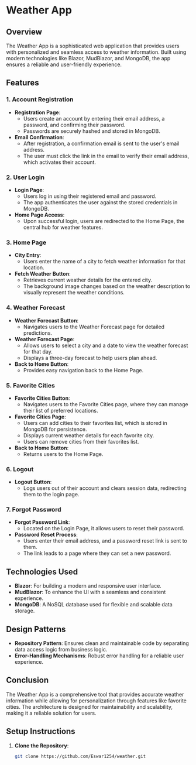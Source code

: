 # Weather App

## Overview
The Weather App is a sophisticated web application that provides users with personalized and seamless access to weather information. Built using modern technologies like Blazor, MudBlazor, and MongoDB, the app ensures a reliable and user-friendly experience.

## Features

### 1. Account Registration
- **Registration Page**: 
  - Users create an account by entering their email address, a password, and confirming their password.
  - Passwords are securely hashed and stored in MongoDB.
- **Email Confirmation**:
  - After registration, a confirmation email is sent to the user's email address.
  - The user must click the link in the email to verify their email address, which activates their account.

### 2. User Login
- **Login Page**: 
  - Users log in using their registered email and password.
  - The app authenticates the user against the stored credentials in MongoDB.
- **Home Page Access**:
  - Upon successful login, users are redirected to the Home Page, the central hub for weather features.

### 3. Home Page
- **City Entry**: 
  - Users enter the name of a city to fetch weather information for that location.
- **Fetch Weather Button**:
  - Retrieves current weather details for the entered city.
  - The background image changes based on the weather description to visually represent the weather conditions.

### 4. Weather Forecast
- **Weather Forecast Button**:
  - Navigates users to the Weather Forecast page for detailed predictions.
- **Weather Forecast Page**:
  - Allows users to select a city and a date to view the weather forecast for that day.
  - Displays a three-day forecast to help users plan ahead.
- **Back to Home Button**:
  - Provides easy navigation back to the Home Page.

### 5. Favorite Cities
- **Favorite Cities Button**:
  - Navigates users to the Favorite Cities page, where they can manage their list of preferred locations.
- **Favorite Cities Page**:
  - Users can add cities to their favorites list, which is stored in MongoDB for persistence.
  - Displays current weather details for each favorite city.
  - Users can remove cities from their favorites list.
- **Back to Home Button**:
  - Returns users to the Home Page.

### 6. Logout
- **Logout Button**:
  - Logs users out of their account and clears session data, redirecting them to the login page.

### 7. Forgot Password
- **Forgot Password Link**:
  - Located on the Login Page, it allows users to reset their password.
- **Password Reset Process**:
  - Users enter their email address, and a password reset link is sent to them.
  - The link leads to a page where they can set a new password.

## Technologies Used
- **Blazor**: For building a modern and responsive user interface.
- **MudBlazor**: To enhance the UI with a seamless and consistent experience.
- **MongoDB**: A NoSQL database used for flexible and scalable data storage.

## Design Patterns
- **Repository Pattern**: Ensures clean and maintainable code by separating data access logic from business logic.
- **Error-Handling Mechanisms**: Robust error handling for a reliable user experience.

## Conclusion
The Weather App is a comprehensive tool that provides accurate weather information while allowing for personalization through features like favorite cities. The architecture is designed for maintainability and scalability, making it a reliable solution for users.

## Setup Instructions
1. **Clone the Repository**: 
   ```bash
   git clone https://github.com/Eswar1254/weather.git
